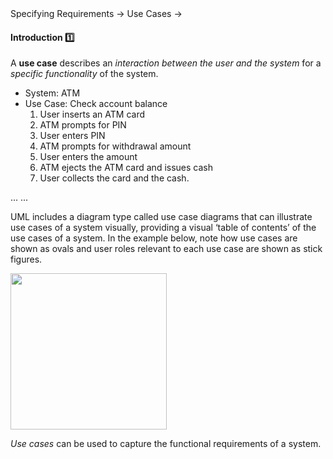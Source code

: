 <link rel="stylesheet" href="{{baseUrl}}/css/textbook.css">

<div class="website-content">

<div id="path">Specifying Requirements &rarr; Use Cases &rarr;</div>

<div id="title">

#### Introduction :one:

</div>

<div id="body">

<tip-box type="primary">
<include src="../../../common/definitions.md#def-use-case" />
</tip-box>

A **use case** describes an _interaction between the user and the system_ for a _specific functionality_ of the system.

<panel header="%%Use case examples%%" expanded>

<panel header="Example 1: ‘check account balance’ use case for an ATM" type="seamless" expanded>

* System: <popover effect="fade" placement="right" content="Automated Teller Machine">
ATM </popover>
* Use Case: Check account balance
  1. User inserts an ATM card
  2. ATM prompts for PIN
  3. User enters PIN
  4. ATM prompts for withdrawal amount
  5. User enters the amount
  6. ATM ejects the ATM card and issues cash
  7. User collects the card and the cash.

</panel>

<panel header="Example 2" type="seamless">
...
</panel>

<panel header="Example 3" type="seamless">
...
</panel>

</panel>

<p/>

<trigger for="modal:uml" trigger="click">UML</trigger> includes a diagram type called use case diagrams that can illustrate use cases of a system visually, providing a visual ‘table of contents’ of the use cases of a system. In the example below, note how use cases are shown as ovals and user roles relevant to each use case are shown as stick figures.

<modal title="**Unified Modeling Language (UML)**" id="modal:uml">
  <include src="uml.md" />
</modal>

<p/>

<img src="{{baseUrl}}/specifyingRequirements/useCases/introduction/images/ticketMachine.png" height="250" />

<p/>

_Use cases_ can be used to capture the functional requirements of a system.

</div>

<div id="extras">
<div>

</div>

